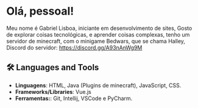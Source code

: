 # **Olá, pessoal!**  
Meu nome é Gabriel Lisboa, iniciante em desenvolvimento de sites, Gosto de explorar coisas tecnológicas, e aprender coisas complexas, tenho um servidor de minecraft, com o minigame Bedwars, que se chama Halley,
Discord do servidor: https://discord.gg/A93nAnWg9M


## 🛠️ Languages and Tools
- **Linguagens**: HTML, Java (Plugins de minecraft), JavaScript, CSS.
- **Frameworks/Libraries**: Vue.js
- **Ferramentas:**: Git, Intellij, VSCode e PyCharm.    

    
